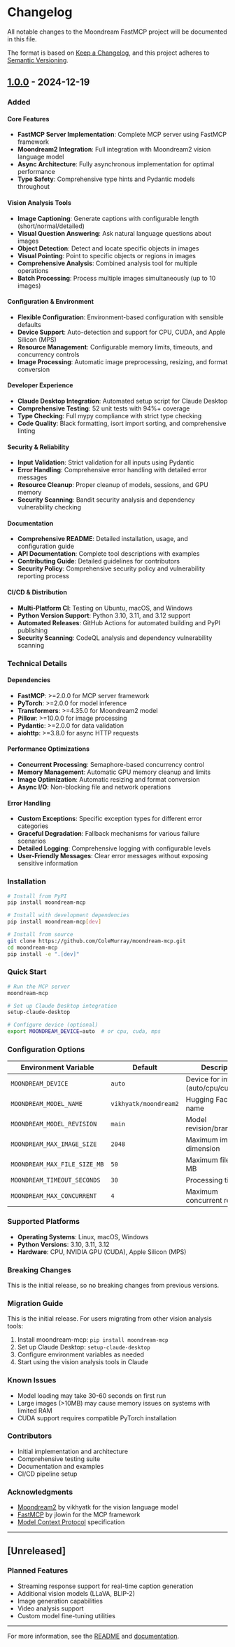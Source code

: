 # Changelog

All notable changes to the Moondream FastMCP project will be documented in this file.

The format is based on [Keep a Changelog](https://keepachangelog.com/en/1.0.0/),
and this project adheres to [Semantic Versioning](https://semver.org/spec/v2.0.0.html).

## [1.0.0] - 2024-12-19

### Added

#### Core Features
- **FastMCP Server Implementation**: Complete MCP server using FastMCP framework
- **Moondream2 Integration**: Full integration with Moondream2 vision language model
- **Async Architecture**: Fully asynchronous implementation for optimal performance
- **Type Safety**: Comprehensive type hints and Pydantic models throughout

#### Vision Analysis Tools
- **Image Captioning**: Generate captions with configurable length (short/normal/detailed)
- **Visual Question Answering**: Ask natural language questions about images
- **Object Detection**: Detect and locate specific objects in images
- **Visual Pointing**: Point to specific objects or regions in images
- **Comprehensive Analysis**: Combined analysis tool for multiple operations
- **Batch Processing**: Process multiple images simultaneously (up to 10 images)

#### Configuration & Environment
- **Flexible Configuration**: Environment-based configuration with sensible defaults
- **Device Support**: Auto-detection and support for CPU, CUDA, and Apple Silicon (MPS)
- **Resource Management**: Configurable memory limits, timeouts, and concurrency controls
- **Image Processing**: Automatic image preprocessing, resizing, and format conversion

#### Developer Experience
- **Claude Desktop Integration**: Automated setup script for Claude Desktop
- **Comprehensive Testing**: 52 unit tests with 94%+ coverage
- **Type Checking**: Full mypy compliance with strict type checking
- **Code Quality**: Black formatting, isort import sorting, and comprehensive linting

#### Security & Reliability
- **Input Validation**: Strict validation for all inputs using Pydantic
- **Error Handling**: Comprehensive error handling with detailed error messages
- **Resource Cleanup**: Proper cleanup of models, sessions, and GPU memory
- **Security Scanning**: Bandit security analysis and dependency vulnerability checking

#### Documentation
- **Comprehensive README**: Detailed installation, usage, and configuration guide
- **API Documentation**: Complete tool descriptions with examples
- **Contributing Guide**: Detailed guidelines for contributors
- **Security Policy**: Comprehensive security policy and vulnerability reporting process

#### CI/CD & Distribution
- **Multi-Platform CI**: Testing on Ubuntu, macOS, and Windows
- **Python Version Support**: Python 3.10, 3.11, and 3.12 support
- **Automated Releases**: GitHub Actions for automated building and PyPI publishing
- **Security Scanning**: CodeQL analysis and dependency vulnerability scanning

### Technical Details

#### Dependencies
- **FastMCP**: >=2.0.0 for MCP server framework
- **PyTorch**: >=2.0.0 for model inference
- **Transformers**: >=4.35.0 for Moondream2 model
- **Pillow**: >=10.0.0 for image processing
- **Pydantic**: >=2.0.0 for data validation
- **aiohttp**: >=3.8.0 for async HTTP requests

#### Performance Optimizations
- **Concurrent Processing**: Semaphore-based concurrency control
- **Memory Management**: Automatic GPU memory cleanup and limits
- **Image Optimization**: Automatic resizing and format conversion
- **Async I/O**: Non-blocking file and network operations

#### Error Handling
- **Custom Exceptions**: Specific exception types for different error categories
- **Graceful Degradation**: Fallback mechanisms for various failure scenarios
- **Detailed Logging**: Comprehensive logging with configurable levels
- **User-Friendly Messages**: Clear error messages without exposing sensitive information

### Installation

```bash
# Install from PyPI
pip install moondream-mcp

# Install with development dependencies
pip install moondream-mcp[dev]

# Install from source
git clone https://github.com/ColeMurray/moondream-mcp.git
cd moondream-mcp
pip install -e ".[dev]"
```

### Quick Start

```bash
# Run the MCP server
moondream-mcp

# Set up Claude Desktop integration
setup-claude-desktop

# Configure device (optional)
export MOONDREAM_DEVICE=auto  # or cpu, cuda, mps
```

### Configuration Options

| Environment Variable | Default | Description |
|---------------------|---------|-------------|
| `MOONDREAM_DEVICE` | `auto` | Device for inference (auto/cpu/cuda/mps) |
| `MOONDREAM_MODEL_NAME` | `vikhyatk/moondream2` | Hugging Face model name |
| `MOONDREAM_MODEL_REVISION` | `main` | Model revision/branch |
| `MOONDREAM_MAX_IMAGE_SIZE` | `2048` | Maximum image dimension |
| `MOONDREAM_MAX_FILE_SIZE_MB` | `50` | Maximum file size in MB |
| `MOONDREAM_TIMEOUT_SECONDS` | `30` | Processing timeout |
| `MOONDREAM_MAX_CONCURRENT` | `4` | Maximum concurrent requests |

### Supported Platforms

- **Operating Systems**: Linux, macOS, Windows
- **Python Versions**: 3.10, 3.11, 3.12
- **Hardware**: CPU, NVIDIA GPU (CUDA), Apple Silicon (MPS)

### Breaking Changes

This is the initial release, so no breaking changes from previous versions.

### Migration Guide

This is the initial release. For users migrating from other vision analysis tools:

1. Install moondream-mcp: `pip install moondream-mcp`
2. Set up Claude Desktop: `setup-claude-desktop`
3. Configure environment variables as needed
4. Start using the vision analysis tools in Claude

### Known Issues

- Model loading may take 30-60 seconds on first run
- Large images (>10MB) may cause memory issues on systems with limited RAM
- CUDA support requires compatible PyTorch installation

### Contributors

- Initial implementation and architecture
- Comprehensive testing suite
- Documentation and examples
- CI/CD pipeline setup

### Acknowledgments

- [Moondream2](https://huggingface.co/vikhyatk/moondream2) by vikhyatk for the vision language model
- [FastMCP](https://github.com/jlowin/fastmcp) by jlowin for the MCP framework
- [Model Context Protocol](https://modelcontextprotocol.io/) specification

---

## [Unreleased]

### Planned Features
- Streaming response support for real-time caption generation
- Additional vision models (LLaVA, BLIP-2)
- Image generation capabilities
- Video analysis support
- Custom model fine-tuning utilities

---

For more information, see the [README](README.md) and [documentation](https://moondream-mcp.readthedocs.io/).

[1.0.0]: https://github.com/ColeMurray/moondream-mcp/releases/tag/v1.0.0 